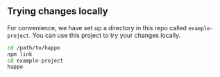 ## Trying changes locally

For convenience, we have set up a directory in this repo called
`example-project`. You can use this project to try your changes locally.

```sh
cd /path/to/happo
npm link
cd example-project
happo
```
